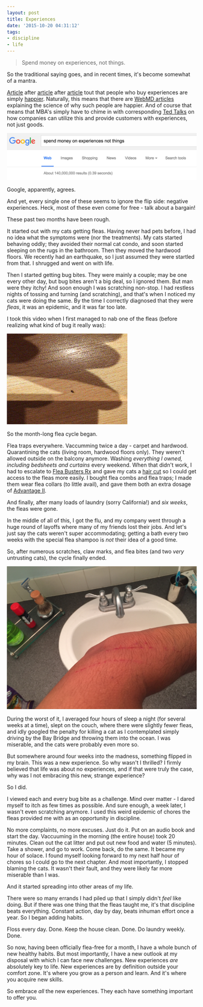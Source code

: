 ```yaml
---
layout: post
title: Experiences
date: '2015-10-20 04:31:12'
tags:
- discipline
- life
---
```


> Spend money on experiences, not things.

So the traditional saying goes, and in recent times, it's become somewhat of a mantra.

[Article](http://www.fastcoexist.com/3043858/world-changing-ideas/the-science-of-why-you-should-spend-your-money-on-experiences-not-thing) after [article](http://www.theatlantic.com/business/archive/2014/10/buy-experiences/381132/) after [article](http://www.lifehack.org/articles/money/this-why-you-might-spend-money-experiences-not-things.html) tout that people who buy experiences are simply [happier](http://elitedaily.com/news/world/people-spend-money-experiences-instead-things-much-happier/983208/). Naturally, this means that there are [WebMD articles](http://www.webmd.com/balance/features/can-money-buy-happiness?page=2) explaining the science of why such people are happier. And of course that means that MBA's simply have to chime in with corresponding [Ted Talks](http://www.ted.com/talks/joseph_pine_on_what_consumers_want) on how companies can utilize this and provide customers with experiences, not just goods.

![](/images/2015/10/Screen-Shot-2015-10-18-at-2-23-55-PM.png)

Google, apparently, agrees.

And yet, every single one of these seems to ignore the flip side: negative experiences. Heck, most of these even come for free - talk about a bargain!

These past two months have been rough.

It started out with my cats getting fleas. Having never had pets before, I had no idea what the symptoms were (nor the treatments). My cats started behaving oddly; they avoided their normal cat condo, and soon started sleeping on the rugs in the bathroom. Then they moved the hardwood floors. We recently had an earthquake, so I just assumed they were startled from that. I shrugged and went on with life.

Then I started getting bug bites. They were mainly a couple; may be one every other day, but bug bites aren't a big deal, so I ignored them. But man were they itchy! And soon enough I was scratching non-stop. I had restless nights of tossing and turning (and scratching), and that's when I noticed my cats were doing the same. By the time I correctly diagnosed that they were *fleas*, it was an epidemic, and it was far too late.

I took this video when I first managed to nab one of the fleas (before realizing what kind of bug it really was):

![](/images/2015/10/output.gif)

So the month-long flea cycle began.

Flea traps everywhere. Vaccumming twice a day - carpet and hardwood. Quarantining the cats (living room, hardwood floors only). They weren't allowed outside on the balcony anymore. Washing *everything I owned, including bedsheets and curtains* every weekend. When that didn't work, I had to escalate to [Flea Busters Rx](http://www.amazon.com/gp/product/B000MS6Q2Q?psc=1&redirect=true&ref_=oh_aui_detailpage_o07_s00) and gave my cats a [hair cut](http://www.amazon.com/gp/product/B002R81SN6?psc=1&redirect=true&ref_=oh_aui_detailpage_o09_s00) so I could get access to the fleas more easily. I bought flea combs and flea traps; I made them wear flea collars (to little avail), and gave them both an extra dosage of [Advantage II](http://www.amazon.com/gp/product/B004QBDO0M?psc=1&redirect=true&ref_=oh_aui_detailpage_o06_s00).

And finally, after many loads of laundry (sorry California!) and *six weeks*, the fleas were gone.

In the middle of all of this, I got the flu, and my company went through a huge round of layoffs where many of my friends lost their jobs. And let's just say the cats weren't super accommodating; getting a bath every two weeks with the special flea shampoo is *not* their idea of a good time.

So, after numerous scratches, claw marks, and flea bites (and two *very* untrusting cats), the cycle finally ended.

![](/images/2015/10/2015-08-30-00-11-17.jpg)

During the worst of it, I averaged four hours of sleep a night (for several weeks at a time), slept on the couch, where there were slightly fewer fleas, and idly googled the penalty for killing a cat as I contemplated simply driving by the Bay Bridge and throwing them into the ocean. I was miserable, and the cats were probably even more so.

But somewhere around four weeks into the madness, something flipped in my brain. This was a new experience. So why wasn't I thrilled? I firmly believed that life was about no experiences, and if that were truly the case, why was I not embracing this new, strange experience?

So I did.

I viewed each and every bug bite as a challenge. Mind over matter - I dared myself to itch as few times as possible. And sure enough, a week later, I wasn't even scratching anymore. I used this weird epidemic of chores the fleas provided me with as an opportunity in discipline.

No more complaints, no more excuses. Just do it. Put on an audio book and start the day. Vaccuuming in the morning (the entire house) took 20 minutes. Clean out the cat litter and put out new food and water (5 minutes). Take a shower, and go to work. Come back, do the same. It became my hour of solace. I found myself looking forward to my next half hour of chores so I could go to the next chapter. And most importantly, I stopped blaming the cats. It wasn't their fault, and they were likely far more miserable than I was.

And it started spreading into other areas of my life.

There were so many errands I had piled up that I simply didn't *feel* like doing. But if there was one thing that the fleas taught me, it's that discipline beats everything. Constant action, day by day, beats inhuman effort once a year. So I began adding habits.

Floss every day. Done. Keep the house clean. Done. Do laundry weekly. Done.

So now, having been officially flea-free for a month, I have a whole bunch of new healthy habits. But most importantly, I have a new outlook at my disposal with which I can face new challenges. New experiences *are* absolutely key to life. New experiences are by definition outside your comfort zone. It's where you grow as a person and learn. And it's where you acquire new skills.

So embrace *all* the new experiences. They each have something important to offer you.
